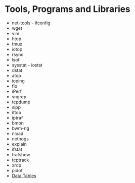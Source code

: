 # Tools, Programs and Libraries
* net-tools - ifconfig
* wget
* vim
* htop
* tmux
* iotop
* rsync
* lsof
* sysstat - iostat
* dstat
* atop
* ioping
* fio
* iPerf
* sngrep
* tcpdump
* sipp
* iftop
* iptraf
* bmon
* bwm-ng
* nload
* nethogs
* explain
* ifstat
* trafshow
* tcptrack
* xrdp
* pidof
* [Data Tables](https://www.datatables.net)
